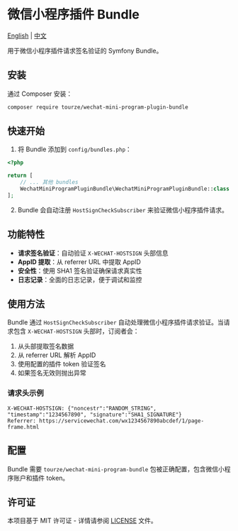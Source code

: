 # 微信小程序插件 Bundle

[English](README.md) | [中文](README.zh-CN.md)

用于微信小程序插件请求签名验证的 Symfony Bundle。

## 安装

通过 Composer 安装：

```bash
composer require tourze/wechat-mini-program-plugin-bundle
```

## 快速开始

1. 将 Bundle 添加到 `config/bundles.php`：

```php
<?php

return [
    // ... 其他 bundles
    WechatMiniProgramPluginBundle\WechatMiniProgramPluginBundle::class => ['all' => true],
];
```

2. Bundle 会自动注册 `HostSignCheckSubscriber` 来验证微信小程序插件请求。

## 功能特性

- **请求签名验证**：自动验证 `X-WECHAT-HOSTSIGN` 头部信息
- **AppID 提取**：从 referrer URL 中提取 AppID
- **安全性**：使用 SHA1 签名验证确保请求真实性
- **日志记录**：全面的日志记录，便于调试和监控

## 使用方法

Bundle 通过 `HostSignCheckSubscriber` 自动处理微信小程序插件请求验证。当请求包含 `X-WECHAT-HOSTSIGN` 头部时，订阅者会：

1. 从头部提取签名数据
2. 从 referrer URL 解析 AppID
3. 使用配置的插件 token 验证签名
4. 如果签名无效则抛出异常

### 请求头示例

```
X-WECHAT-HOSTSIGN: {"noncestr":"RANDOM_STRING", "timestamp":"1234567890", "signature":"SHA1_SIGNATURE"}
Referrer: https://servicewechat.com/wx1234567890abcdef/1/page-frame.html
```

## 配置

Bundle 需要 `tourze/wechat-mini-program-bundle` 包被正确配置，包含微信小程序账户和插件 token。

## 许可证

本项目基于 MIT 许可证 - 详情请参阅 [LICENSE](LICENSE) 文件。

